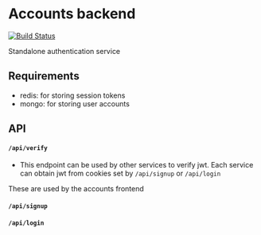 # Accounts backend

[![Build Status](https://travis-ci.org/esayemm/accounts.svg?branch=master)](https://travis-ci.org/esayemm/accounts)

Standalone authentication service

## Requirements

- redis: for storing session tokens
- mongo: for storing user accounts

## API

#### `/api/verify`
- This endpoint can be used by other services to verify jwt. Each service can obtain jwt from cookies set by `/api/signup` or `/api/login`

These are used by the accounts frontend
#### `/api/signup`
#### `/api/login`
